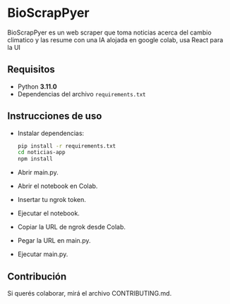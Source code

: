 # BioScrapPyer
BioScrapPyer es un web scraper que toma noticias acerca del cambio climatico y las resume con una IA alojada en google colab, usa React para la UI

## Requisitos
- Python **3.11.0**
- Dependencias del archivo `requirements.txt`

## Instrucciones de uso
- Instalar dependencias:
   ```bash
   pip install -r requirements.txt
   cd noticias-app
   npm install

- Abrir main.py.

- Abrir el notebook en Colab.

- Insertar tu ngrok token.

- Ejecutar el notebook.

- Copiar la URL de ngrok desde Colab.

- Pegar la URL en main.py.

- Ejecutar main.py.

## Contribución
Si querés colaborar, mirá el archivo CONTRIBUTING.md.
